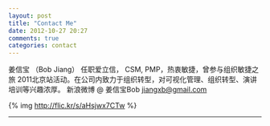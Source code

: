 ```yaml
---
layout: post
title: "Contact Me"
date: 2012-10-27 20:27
comments: true
categories: contact
---
```



姜信宝 （Bob Jiang）
任职爱立信， CSM, PMP，热衷敏捷，曾参与组织敏捷之旅 2011北京站活动。在公司内致力于组织转型，对可视化管理、组织转型、演讲培训等兴趣浓厚。 新浪微博 @ 姜信宝Bob
jiangxb@gmail.com

{% img http://flic.kr/s/aHsjwx7CTw %}


----------